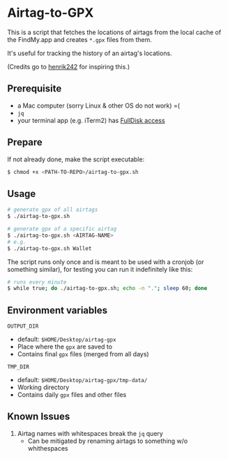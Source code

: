 # Airtag-to-GPX
This is a script that fetches the locations of airtags from the local cache of the FindMy.app and creates `*.gpx` files from them.

It's useful for tracking the history of an airtag's locations.

(Credits go to [henrik242](https://gist.github.com/henrik242/1da3a252ca66fb7d17bca5509a67937f) for inspiring this.)

## Prerequisite
- a Mac computer (sorry Linux & other OS do not work) =(
- `jq`
- your terminal app (e.g. iTerm2) has [FullDisk access](https://osxdaily.com/2018/10/09/fix-operation-not-permitted-terminal-error-macos/)

## Prepare
If not already done, make the script executable:
```bash
$ chmod +x <PATH-TO-REPO>/airtag-to-gpx.sh
```

## Usage
```bash
# generate gpx of all airtags
$ ./airtag-to-gpx.sh

# generate gpx of a specific airtag
$ ./airtag-to-gpx.sh <AIRTAG-NAME>
# e.g.
$ ./airtag-to-gpx.sh Wallet
```

The script runs only once and is meant to be used with a cronjob (or something similar), for testing you can run it indefinitely like this:
```bash
# runs every minute
$ while true; do ./airtag-to-gpx.sh; echo -n "."; sleep 60; done
```

## Environment variables
`OUTPUT_DIR` 
- default: `$HOME/Desktop/airtag-gpx`
- Place where the `gpx` are saved to
- Contains final `gpx` files (merged from all days)

`TMP_DIR`
- default: `$HOME/Desktop/airtag-gpx/tmp-data/`
- Working directory
- Contains daily `gpx` files and other files

## Known Issues
1. Airtag names with whitespaces break the `jq` query
    - Can be mitigated by renaming airtags to something w/o whithespaces